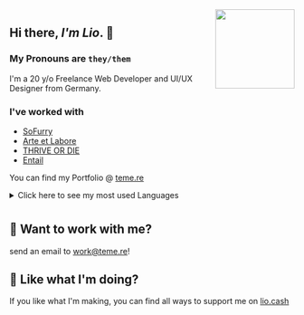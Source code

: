 <img align="right" width="140px" src="https://common.himbo.cat/avatars/caecus/fhead.png">

## Hi there, _I'm Lio_. 👋

### My Pronouns are <code>they/them</code>

I'm a 20 y/o Freelance Web Developer and UI/UX Designer from Germany.

### I've worked with

- [SoFurry]
- [Arte et Labore]
- [THRIVE OR DIE]
- [Entail]

You can find my Portfolio @ [teme.re]

<details>
<summary>Click here to see my most used Languages</summary>
<table>
  <tr>
      <td style="padding: 5px; width=50%">
        <img src="https://github-readme-stats.vercel.app/api/top-langs/?username=himbolion&layout=compact&hide_title=true&count_private=true&theme=buefy"/>
    </td>
    <td style="padding: 5px; width=50%">
        <img src="https://github-readme-stats.vercel.app/api/?username=himbolion&show_icons=true&hide_title=true&count_private=false&theme=buefy"/>
    </td>

  </tr>
</table>
</details>

#

## 📩 Want to work with me?

send an email to [work@teme.re](mailto:work@teme.re?subject=%5BGithub%5D%20I'm%20interested%20in%20working%20with%20you!)!

## 💸 Like what I'm doing?

If you like what I'm making, you can find all ways to support me on [lio.cash]

<!---- quick links ---->

[thrive or die]: https://todmg.club
[entail]: https://entail.app
[teme.re]: https://teme.re/
[arte et labore]: https://artelabore.online
[endless]: https://theendlessweb.com
[lio.cash]: https://lio.cash
[SoFurry]: https://sofurry.com
